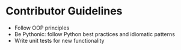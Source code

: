 # Contributor Guidelines
- Follow OOP principles
- Be Pythonic: follow Python best practices and idiomatic patterns
- Write unit tests for new functionality
